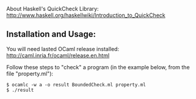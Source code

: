 About Haskell's QuickCheck Library: http://www.haskell.org/haskellwiki/Introduction_to_QuickCheck

Installation and Usage: 
--------------------
You will need lasted OCaml release installed: http://caml.inria.fr/ocaml/release.en.html

Follow these steps to "check" a program (in the example below, from the file "property.ml"):

    $ ocamlc -w a -o result BoundedCheck.ml property.ml
    $ ./result

